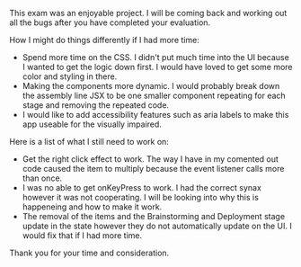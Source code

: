 This exam was an enjoyable project. I will be coming back and working out all the bugs after you have completed your evaluation. 

How I might do things differently if I had more time:

- Spend more time on the CSS. I didn't put much time into the UI because I wanted to get the logic down first. I would have loved to get some more color and styling in there. 
- Making the components more dynamic. I would probably break down the assembly line JSX to be one smaller component repeating for each stage and removing the repeated code.
- I would like to add accessibility features such as aria labels to make this app useable for the visually impaired. 

Here is a list of what I still need to work on:
- Get the right click effect to work. The way I have in my comented out code caused the item to multiply because the event listener calls more than once.
- I was no able to get onKeyPress to work. I had the correct synax however it was not cooperating. I will be looking into why this is happeneing and how to make it work.
- The removal of the items and the Brainstorming and Deployment stage update in the state however they do not automatically update on the UI. I would fix that if I had more time.


Thank you for your time and consideration. 


